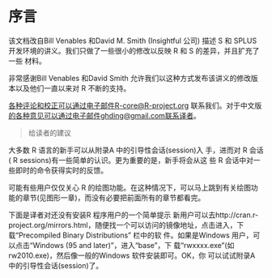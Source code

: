 # 序言

该文档改自Bill Venables 和David M. Smith (Insightful 公司) 描述 S 和 SPLUS 开发环境的讲义。我们只做了一些很小的修改以反映 R 和 S 的差异，并且扩充了一些 材料。

非常感谢Bill Venables 和David Smith 允许我们以这种方式发布该讲义的修改版 本以及他们一直以来对 R 不断的支持。

各种评论和校正可以通过电子邮件R-core@R-project.org 联系我们。对于中文版 的各种意见可以通过电子邮件ghding@gmail.com联系译者。

> 给读者的建议

大多数 R 语言的新手可以从附录A 中的引导性会话(session)入 手，进而对 R 会话( R sessions)有一些简单的认识。更为重要的是，新手将会从这 些 R 会话中对一些即时的命令获得实时的反馈。

可能有些用户仅仅关心 R 的绘图功能。在这种情况下，可以马上跳到有关绘图功 能的章节(见图形一章)，而没有必要把前面所有的章节都看完。

下面是译者对还没有安装R 程序用户的一个简单提示 新用户可以去http://cran.r-project.org/mirrors.html，随便找一个可以访问的镜像地址，点击进入，下载“Precompiled Binary Distributions” 栏中的软 件。如果是Windows 用户，可以点击“Windows (95 and later)”，进入“base”，下 载“rwxxxx.exe”(如rw2010.exe)，然后像一般的Windows 软件安装即可。OK，你 可以试试附录A 中的引导性会话(session)了。